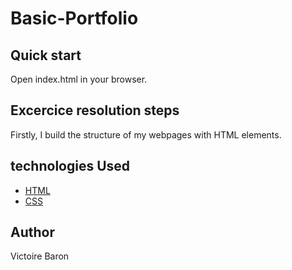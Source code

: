 # Basic-Portfolio

## Quick start
Open index.html in your browser.

## Excercice resolution steps

Firstly, I build the structure of my webpages with HTML elements. 

## technologies Used

* [HTML](https://developer.mozilla.org/en-US/docs/Web/HTML)
* [CSS](https://developer.mozilla.org/en-US/docs/Web/CSS)

## Author

Victoire Baron 


